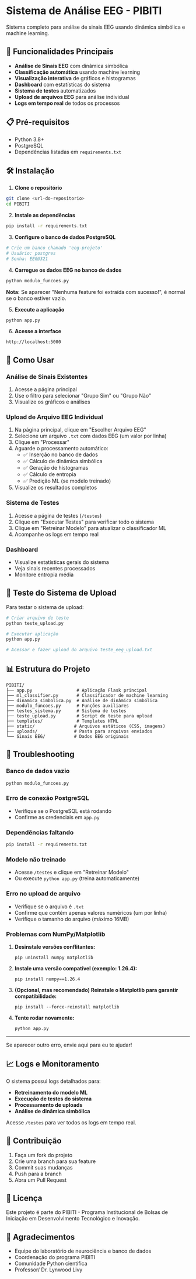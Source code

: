 # Sistema de Análise EEG - PIBITI

Sistema completo para análise de sinais EEG usando dinâmica simbólica e machine learning.

## 🚀 Funcionalidades Principais

- **Análise de Sinais EEG** com dinâmica simbólica
- **Classificação automática** usando machine learning
- **Visualização interativa** de gráficos e histogramas
- **Dashboard** com estatísticas do sistema
- **Sistema de testes** automatizados
- **Upload de arquivos EEG** para análise individual
- **Logs em tempo real** de todos os processos

## 📋 Pré-requisitos

- Python 3.8+
- PostgreSQL
- Dependências listadas em `requirements.txt`

## 🛠️ Instalação

1. **Clone o repositório**
```bash
git clone <url-do-repositorio>
cd PIBITI
```

2. **Instale as dependências**
```bash
pip install -r requirements.txt
```

3. **Configure o banco de dados PostgreSQL**
```bash
# Crie um banco chamado 'eeg-projeto'
# Usuário: postgres
# Senha: EEG@321
```

4. **Carregue os dados EEG no banco de dados**
```bash
python modulo_funcoes.py
```
**Nota:** Se aparecer "Nenhuma feature foi extraída com sucesso!", é normal se o banco estiver vazio.

5. **Execute a aplicação**
```bash
python app.py
```

6. **Acesse a interface**
```
http://localhost:5000
```

## 🎯 Como Usar

### **Análise de Sinais Existentes**
1. Acesse a página principal
2. Use o filtro para selecionar "Grupo Sim" ou "Grupo Não"
3. Visualize os gráficos e análises

### **Upload de Arquivo EEG Individual**
1. Na página principal, clique em "Escolher Arquivo EEG"
2. Selecione um arquivo `.txt` com dados EEG (um valor por linha)
3. Clique em "Processar"
4. Aguarde o processamento automático:
   - ✅ Inserção no banco de dados
   - ✅ Cálculo de dinâmica simbólica
   - ✅ Geração de histogramas
   - ✅ Cálculo de entropia
   - ✅ Predição ML (se modelo treinado)
5. Visualize os resultados completos

### **Sistema de Testes**
1. Acesse a página de testes (`/testes`)
2. Clique em "Executar Testes" para verificar todo o sistema
3. Clique em "Retreinar Modelo" para atualizar o classificador ML
4. Acompanhe os logs em tempo real

### **Dashboard**
- Visualize estatísticas gerais do sistema
- Veja sinais recentes processados
- Monitore entropia média

## 🧪 Teste do Sistema de Upload

Para testar o sistema de upload:

```bash
# Criar arquivo de teste
python teste_upload.py

# Executar aplicação
python app.py

# Acessar e fazer upload do arquivo teste_eeg_upload.txt
```

## 📊 Estrutura do Projeto

```
PIBITI/
├── app.py                 # Aplicação Flask principal
├── ml_classifier.py       # Classificador de machine learning
├── dinamica_simbolica.py  # Análise de dinâmica simbólica
├── modulo_funcoes.py      # Funções auxiliares
├── testes_sistema.py      # Sistema de testes
├── teste_upload.py        # Script de teste para upload
├── templates/             # Templates HTML
├── static/               # Arquivos estáticos (CSS, imagens)
├── uploads/              # Pasta para arquivos enviados
└── Sinais EEG/           # Dados EEG originais
```

## 🔧 Troubleshooting

### **Banco de dados vazio**
```bash
python modulo_funcoes.py
```

### **Erro de conexão PostgreSQL**
- Verifique se o PostgreSQL está rodando
- Confirme as credenciais em `app.py`

### **Dependências faltando**
```bash
pip install -r requirements.txt
```

### **Modelo não treinado**
- Acesse `/testes` e clique em "Retreinar Modelo"
- Ou execute `python app.py` (treina automaticamente)

### **Erro no upload de arquivo**
- Verifique se o arquivo é `.txt`
- Confirme que contém apenas valores numéricos (um por linha)
- Verifique o tamanho do arquivo (máximo 16MB)

### **Problemas com NumPy/Matplotlib**
1. **Desinstale versões conflitantes:**
   ```
   pip uninstall numpy matplotlib
   ```

2. **Instale uma versão compatível (exemplo: 1.26.4):**
   ```
   pip install numpy==1.26.4
   ```

3. **(Opcional, mas recomendado) Reinstale o Matplotlib para garantir compatibilidade:**
   ```
   pip install --force-reinstall matplotlib
   ```

4. **Tente rodar novamente:**
   ```
   python app.py
   ```

---

Se aparecer outro erro, envie aqui para eu te ajudar!

## 📈 Logs e Monitoramento

O sistema possui logs detalhados para:
- **Retreinamento do modelo ML**
- **Execução de testes do sistema**
- **Processamento de uploads**
- **Análise de dinâmica simbólica**

Acesse `/testes` para ver todos os logs em tempo real.

## 🤝 Contribuição

1. Faça um fork do projeto
2. Crie uma branch para sua feature
3. Commit suas mudanças
4. Push para a branch
5. Abra um Pull Request

## 📄 Licença

Este projeto é parte do PIBITI - Programa Institucional de Bolsas de Iniciação em Desenvolvimento Tecnológico e Inovação.

## 🙏 Agradecimentos

- Equipe do laboratório de neurociência e banco de dados
- Coordenação do programa PIBITI
- Comunidade Python científica
- Professor/ Dr. Lynwood Livy 
